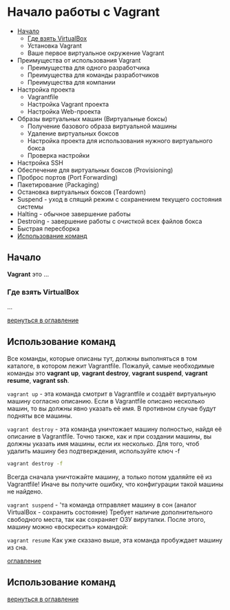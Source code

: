 <a id="vagrant"></a>
# Начало работы с Vagrant
- [Начало](#1)
  - [Где взять VirtualBox](#1-1)
  - Установка Vagrant
  - Ваше первое виртуальное окружение Vagrant
- Преимущества от использования Vagrant
  - Преимущества для одного разработчика
  - Преимущества для команды разработчиков
  - Преимущества для компании
- Настройка проекта
  - Vagrantfile
  - Настройка Vagrant проекта
  - Настройка Web-проекта
- Образы виртуальных машин (Виртуальные боксы)
  - Получение базового образа виртуальной машины
  - Удаление виртуальных боксов
  - Настройка проекта для использования нужного виртуального бокса
  - Проверка настройки
- Настройка SSH
- Обеспечение для виртуальных боксов (Provisioning)
- Проброс портов (Port Forwarding)
- Пакетирование (Packaging)
- Остановка виртуальных боксов (Teardown)
- Suspend - уход в спящий режим с сохранением текущего состояния системы
- Halting - обычное завершение работы
- Destroing - завершение работы с очисткой всех файлов бокса
- Быстрая пересборка
- [Использование команд](#14)

<a id="1"></a>
## Начало
**Vagrant** это ...

<a id="1-1"></a>
### Где взять VirtualBox
...

[вернуться в оглавление](#vagrant)

<a id="14"></a>
## Использование команд
Все команды, которые описаны тут, должны выполняться в том каталоге, в котором лежит Vagrantfile. Пожалуй, самые необходимые команды это **vagrant up**, **vagrant destroy**, **vagrant suspend**, **vagrant resume**, **vagrant ssh**.

`vagrant up` - эта команда смотрит в Vagrantfile и создаёт виртуальную машину согласно описанию. Если в Vagrantfile описано несколько машин, то вы должны явно указать её имя. В противном случае будут подняты все машины.

`vagrant destroy` - эта команда уничтожает машину полностью, найдя её описание в Vagrantfile. Точно также, как и при создании машины, вы должны указать имя машины, если их несколько. Для того, чтоб удалить машину без подтверждения, используйте ключ -f
```bash
vagrant destroy -f
```

Всегда сначала уничтожайте машину, а только потом удаляйте её из Vagrantfile! Иначе вы получите ошибку, что конфигурации такой машины не найдено.

`vagrant suspend` - 'та команда отправляет машину в сон (аналог VirtualBox - сохранить состояние) Требует наличие дополнительного свободного места, так как сохраняет ОЗУ вируталки. После этого, машину можно «воскресить» командой:

`vagrant resume` Как уже сказано выше, эта команда пробуждает машину из сна.

[оглавление](#vagrant)

<a  href="#15" class="anchor"></a>
## Использование команд

[вернуться в оглавление](#vagrant)